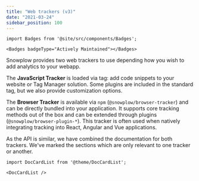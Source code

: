 ```yaml
---
title: "Web trackers (v3)"
date: "2021-03-24"
sidebar_position: 100
---
```


```mdx-code-block
import Badges from '@site/src/components/Badges';

<Badges badgeType="Actively Maintained"></Badges>
```

Snowplow provides two web trackers to use depending how you wish to add analytics to your webapp.

The **JavaScript Tracker** is loaded via tag: add code snippets to your website or Tag Manager solution. Some plugins are included in the standard tag, but we also provide customization options.

The **Browser Tracker** is available via `npm` (`@snowplow/browser-tracker`) and can be directly bundled into your application. It supports core tracking methods out of the box and can be extended through plugins (`@snowplow/browser-plugin-*`). This tracker is often used when natively integrating tracking into React, Angular and Vue applications.

As the API is similar, we have combined the documentation for both trackers. We've marked the sections which are only relevant to one tracker or another.

```mdx-code-block
import DocCardList from '@theme/DocCardList';

<DocCardList />
```

